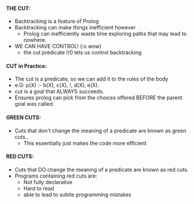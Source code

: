 #### THE CUT:
- Backtracking is a feature of Prolog
- Backtracking can make things inefficient however
	- Prolog can inefficiently waste time exploring paths that may lead to nowhere.
- WE CAN HAVE CONTROL! (:o wow)
	- the cut predicate !/0 lets us control backtracking

#### CUT in Practice:
- The cut is a predicate, so we can add it to the rules of the body
- e.G:
	p(X) :- b(X), c(X), !, d(X), e(X).
- cut is a goal that ALWAYS succeeds.
- Ensures prolog can pick from the choices offered BEFORE the parent goal was called.

#### GREEN CUTS:
- Cuts that don't change the meaning of a predicate are known as green cuts..
	- This essentially just makes the code more efficient 

#### RED CUTS:
- Cuts that DO change the meaning of a predicate are known as red cuts.
- Programs containing red cuts are:
	- Not fully declarative
	- Hard to read
	- able to lead to subtle programming mistakes